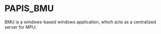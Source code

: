 # PAPIS_BMU
BMU is a windows-based windows application, which acts as a centralized server for MPU. 
